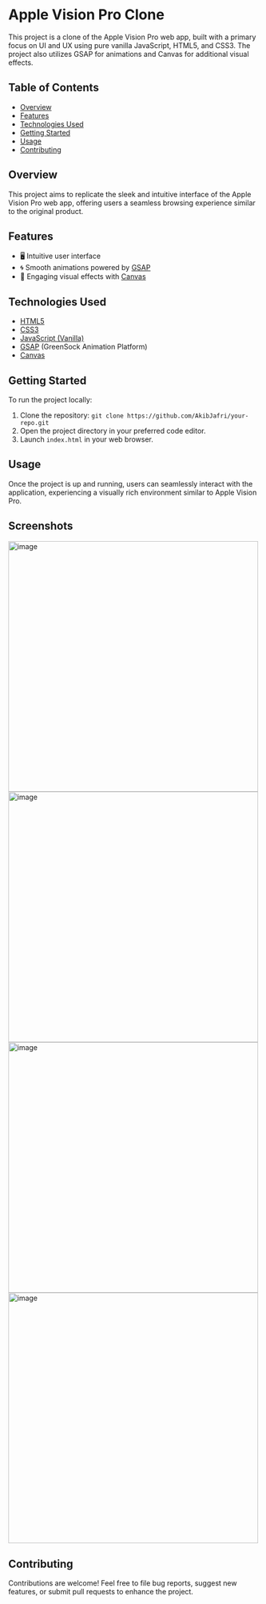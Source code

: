 # Apple Vision Pro Clone

This project is a clone of the Apple Vision Pro web app, built with a primary focus on UI and UX using pure vanilla JavaScript, HTML5, and CSS3. The project also utilizes GSAP for animations and Canvas for additional visual effects.

## Table of Contents
- [Overview](#overview)
- [Features](#features)
- [Technologies Used](#technologies-used)
- [Getting Started](#getting-started)
- [Usage](#usage)
- [Contributing](#Contributing) 

## Overview
 This project aims to replicate the sleek and intuitive interface of the Apple Vision Pro web app, offering users a seamless browsing experience similar to the original product.

## Features

- 🖥️ Intuitive user interface
- 🌀 Smooth animations powered by [GSAP](https://greensock.com/gsap/)
- 🎨 Engaging visual effects with [Canvas](https://developer.mozilla.org/en-US/docs/Web/API/Canvas_API)

## Technologies Used

- [HTML5](https://developer.mozilla.org/en-US/docs/Web/Guide/HTML/HTML5)
- [CSS3](https://developer.mozilla.org/en-US/docs/Web/CSS)
- [JavaScript (Vanilla)](https://developer.mozilla.org/en-US/docs/Web/JavaScript)
- [GSAP](https://greensock.com/gsap/) (GreenSock Animation Platform)
- [Canvas](https://developer.mozilla.org/en-US/docs/Web/API/Canvas_API)

## Getting Started

To run the project locally:

1. Clone the repository: `git clone https://github.com/AkibJafri/your-repo.git`
2. Open the project directory in your preferred code editor.
3. Launch `index.html` in your web browser.

## Usage

Once the project is up and running, users can seamlessly interact with the application, experiencing a visually rich environment similar to Apple Vision Pro.

## Screenshots

<img width="500" alt="image" src="https://github.com/AkibJafri/apple-vision-clone/assets/111608954/ce431bb8-dc4e-40fa-b1a1-32535c192d33">
<img width="500" alt="image" src="https://github.com/AkibJafri/apple-vision-clone/assets/111608954/6dad9bc2-8cd1-4d4b-a490-f4a3a778843b">
<img width="500" alt="image" src="https://github.com/AkibJafri/apple-vision-clone/assets/111608954/dca2bf07-0f1b-48ab-b644-563f42b37ee5">
<img width="500" alt="image" src="https://github.com/AkibJafri/apple-vision-clone/assets/111608954/aafb702b-2f98-4198-ac65-fd98eb473b97">







## Contributing

Contributions are welcome! Feel free to file bug reports, suggest new features, or submit pull requests to enhance the project.
